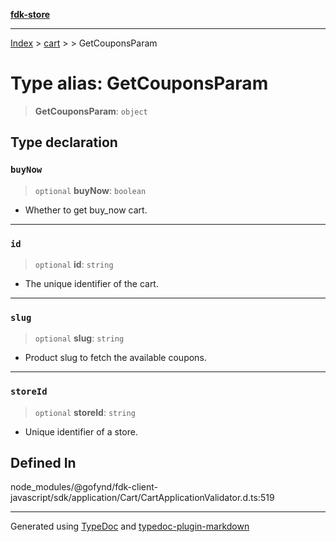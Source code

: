 [**fdk-store**](../../../README.md)
***

[Index](../../../API.md) > [cart](../../README.md) > [<internal>](../README.md) > GetCouponsParam

# Type alias: GetCouponsParam

> **GetCouponsParam**: `object`

## Type declaration

### `buyNow`

> `optional` **buyNow**: `boolean`

- Whether to get buy_now cart.

***

### `id`

> `optional` **id**: `string`

- The unique identifier of the cart.

***

### `slug`

> `optional` **slug**: `string`

- Product slug to fetch the available coupons.

***

### `storeId`

> `optional` **storeId**: `string`

- Unique identifier of a store.

## Defined In

node\_modules/@gofynd/fdk-client-javascript/sdk/application/Cart/CartApplicationValidator.d.ts:519

***
Generated using [TypeDoc](https://typedoc.org/) and [typedoc-plugin-markdown](https://www.npmjs.com/package/typedoc-plugin-markdown)
